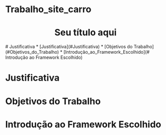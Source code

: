 # Trabalho_site_carro
<h1 align="center"> Seu título aqui </h1>
# Justificativa
* [Justificativa](#Justificativa)
* [Objetivos do Trabalho](#Objetivos_do_Trabalho)
* [Introdução_ao_Framework_Escolhido](# Introdução ao Framework Escolhido)


# Justificativa
# Objetivos do Trabalho
# Introdução ao Framework Escolhido
